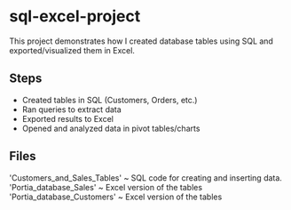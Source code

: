 # sql-excel-project

This project demonstrates how I created database tables using SQL and exported/visualized them in Excel.  

## Steps
- Created tables in SQL (Customers, Orders, etc.)
- Ran queries to extract data
- Exported results to Excel
- Opened and analyzed data in pivot tables/charts

## Files
'Customers_and_Sales_Tables' ~ SQL code for creating and inserting data.
'Portia_database_Sales' ~ Excel version of the tables
'Portia_database_Customers' ~ Excel version of the tables
